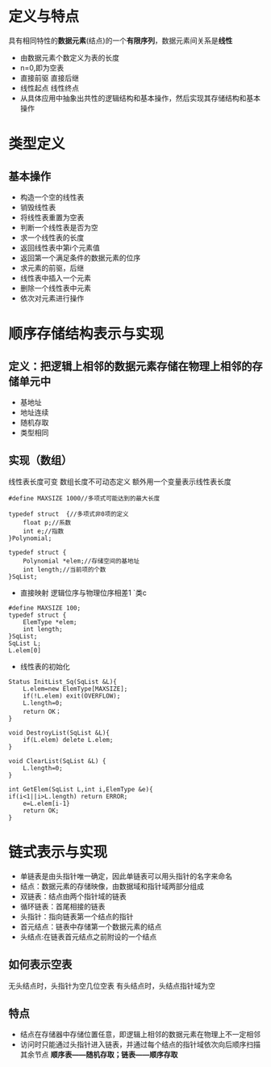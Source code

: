 ﻿


# 定义与特点
  具有相同特性的**数据元素**(结点)的一个**有限序列**，数据元素间关系是**线性**
 * 由数据元素个数定义为表的长度
 * n=0,即为空表
 * 直接前驱 直接后继
 * 线性起点 线性终点
 * 从具体应用中抽象出共性的逻辑结构和基本操作，然后实现其存储结构和基本操作
  # 类型定义
  ##  基本操作
 * 构造一个空的线性表
* 销毁线性表
* 将线性表重置为空表
* 判断一个线性表是否为空
* 求一个线性表的长度
* 返回线性表中第i个元素值
* 返回第一个满足条件的数据元素的位序
* 求元素的前驱，后继
* 线性表中插入一个元素
* 删除一个线性表中元素
* 依次对元素进行操作
# 顺序存储结构表示与实现
## 定义：把逻辑上相邻的数据元素存储在物理上相邻的存储单元中
* 基地址
* 地址连续
* 随机存取
* 类型相同
## 实现（数组）
线性表长度可变
数组长度不可动态定义
额外用一个变量表示线性表长度

```
#define MAXSIZE 1000//多项式可能达到的最大长度

typedef struct  {//多项式非0项的定义
	float p;//系数
	int e;//指数
}Polynomial;

typedef struct {
	Polynomial *elem;//存储空间的基地址
	int length;//当前项的个数
}SqList;

```
 * 直接映射 逻辑位序与物理位序相差1
`类c
```
#define MAXSIZE 100;
typedef struct {
	ElemType *elem;
	int length;
}SqList;
SqList L;
L.elem[0]
```
 * 线性表的初始化
```
Status InitList_Sq(SqList &L){
	L.elem=new ElemType[MAXSIZE];
	if(!L.elem) exit(OVERFLOW);
	L.length=0;
	return OK；
}
```
```
void DestroyList(SqList &L){
	if(L.elem) delete L.elem;
}
```
```
void ClearList(SqList &L) {
	L.length=0;
}
```
```
int GetElem(SqList L,int i,ElemType &e){
if(i<1||i>L.length)	return ERROR;
	e=L.elem[i-1}
	return OK;
}
``` 
# 链式表示与实现
 * 单链表是由头指针唯一确定，因此单链表可以用头指针的名字来命名
 * 结点：数据元素的存储映像，由数据域和指针域两部分组成
 * 双链表：结点由两个指针域的链表
 * 循环链表：首尾相接的链表
 * 头指针：指向链表第一个结点的指针
 * 首元结点：链表中存储第一个数据元素的结点
 * 头结点:在链表首元结点之前附设的一个结点
## 如何表示空表
无头结点时，头指针为空几位空表
有头结点时，头结点指针域为空
## 特点
 * 结点在存储器中存储位置任意，即逻辑上相邻的数据元素在物理上不一定相邻
 * 访问时只能通过头指针进入链表，并通过每个结点的指针域依次向后顺序扫描其余节点
**顺序表——随机存取；链表——顺序存取**
 

	

																																																																																																								





	
